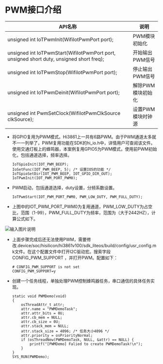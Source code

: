 # PWM接口介绍
| API名称                                                      | 说明              |
| ------------------------------------------------------------ | ----------------- |
| unsigned int IoTPwmInit(WifiIotPwmPort port);                   | PWM模块初始化     |
| unsigned int IoTPwmStart(WifiIotPwmPort port, unsigned short duty, unsigned short freq); | 开始输出PWM信号   |
| unsigned int IoTPwmStop(WifiIotPwmPort port);                   | 停止输出PWM信号   |
| unsigned int IoTPwmDeinit(WifiIotPwmPort port);                 | 解除PWM模块初始化 |
| unsigned int PwmSetClock(WifiIotPwmClkSource clkSource);     | 设置PWM模块时钟源 |
-   将GPIO复用为PWM模式。Hi3861上一共有6路PWM。由于PWM通道太多就不一一列举了，PWM复用功能在SDK的hi_io.h中，详情用户可查阅该文件。使用交通灯板上的蜂鸣器，本案例复用GPIO5为PWM模式，使用前PWM初始化，包括通道选择，频率选择。
    ```
    IoTGpioInit(IOT_PWM_BEEP);
    IoSetFunc(IOT_PWM_BEEP, 5); /* 设置IO5的功能 */
    IoTGpioSetDir(IOT_PWM_BEEP, IOT_GPIO_DIR_OUT);
    IoTPwmInit(IOT_PWM_PORT_PWM0);  
    ```

-   PWM启动，包括通道选择，duty设置，分频系数设置。
    ```
    IoTPwmStart(IOT_PWM_PORT_PWM0, PWM_LOW_DUTY, PWM_FULL_DUTY); 
    ```

-   上图中的IOT_PWM_PORT_PWM0为复用通道，PWM_LOW_DUTY为占空比，范围（1-99），PWM_FULL_DUTY为频率，范围为（大于2442HZ），计算公式如下。

![输入图片说明](https://gitee.com/asd1122/tupian/raw/master/%E5%9B%BE%E7%89%87/%E5%9B%BE%E7%89%8779.png)

-   上面步骤完成后还无法使用PWM，需要修改.device/soc/hisilicon/hi3861v100/sdk_liteos/build/config/usr_config.mk文件。在这个配置文件中打开I2C驱动宏。搜索字段CONFIG_PWM_SUPPORT ，并打开PWM。配置如下：
    ```
    # CONFIG_PWM_SUPPORT is not set
    CONFIG_PWM_SUPPORT=y
    ```

-   创建一个任务线程，单独处理PWM控制蜂鸣器任务，串口通信的具体任务实现。
    ```
    static void PWMDemo(void)
    {
        osThreadAttr_t attr;
        attr.name = "PWMDemoTask";
        attr.attr_bits = 0U;
        attr.cb_mem = NULL;
        attr.cb_size = 0U;
        attr.stack_mem = NULL;
        attr.stack_size = 4096; /* 任务大小4096 */
        attr.priority = osPriorityNormal;
        if (osThreadNew(PWMDemoTask, NULL, &attr) == NULL) {
            printf("[PWMDemo] Falied to create PWMDemoTask!\n");
        }
    }
    SYS_RUN(PWMDemo);
    ```
